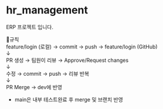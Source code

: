 # hr_management
ERP 프로젝트 입니다. 

🔹규칙
<br>
feature/login (로컬) → commit → push → feature/login (GitHub)
    <br>
    ↓
    <br>
PR 생성 → 팀원이 리뷰 → Approve/Request changes
    <br>
    ↓
    <br>
수정 → commit → push → 리뷰 반복
    <br>
    ↓
    <br>
PR Merge → dev에 반영 
<br>
- main은 내부 테스트완료 후 merge 및 브랜치 반영
